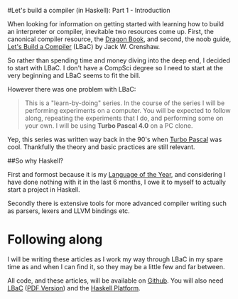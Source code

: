 #Let's build a compiler (in Haskell): Part 1 - Introduction
 
When looking for information on getting started with learning how to build an interpreter or compiler, inevitable two resources come up.  First, the canonical compiler resource, the [Dragon Book](http://en.wikipedia.org/wiki/Dragon_Book_(computer_science)), and second, the noob guide, [Let's Build a Compiler](http://compilers.iecc.com/crenshaw/) (LBaC) by Jack W. Crenshaw.
 
So rather than spending time and money diving into the deep end, I decided to start with LBaC.  I don't have a CompSci degree so I need to start at the very beginning and LBaC seems to fit the bill.

However there was one problem with LBaC:

> This is a "learn-by-doing" series. In the course of the series I will be performing experiments on a computer. You will be expected to follow along, repeating the experiments that I do, and performing some on your own. I will be using **Turbo Pascal 4.0** on a PC clone. 

Yep, this series was written way back in the 90's when [Turbo Pascal](http://en.wikipedia.org/wiki/Turbo_Pascal) was cool.  Thankfully the theory and basic practices are still relevant. 

##So why Haskell?

First and formost because it is my [Language of the Year](http://alephnullplex.appspot.com/blog/view/2009/06/04/one-language-a-year), and considering I have done nothing with it in the last 6 months, I owe it to myself to actually start a project in Haskell.

Secondly there is extensive tools for more advanced compiler writing such as parsers, lexers and LLVM bindings etc. 

# Following along

I will be writing these articles as I work my way through LBaC in my spare time as and when I can find it, so they may be a little few and far between.

All code, and these articles, will be available on [Github](http://github.com/alephnullplex/cradle). You will also need [LBaC](http://compilers.iecc.com/crenshaw/) ([PDF Version](http://www.stack.nl/~marcov/compiler.pdf)) and the [Haskell Platform](http://hackage.haskell.org/platform/).
